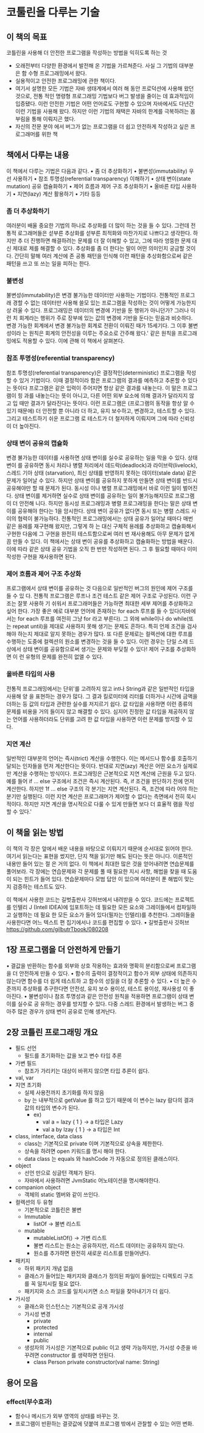 # 코툴린을 다루는 기술

## 이 책의 목표

코틀린을 사용해 더 안전한 프로그램을 작성하는 방법을 익히도록 하는 것

- 오래전부터 다양한 환경에서 발전해 온 기법을 가르쳐준다. 사실 그 기법의 대부분은 함 수형 프로그래밍에서 왔다.
- 실용적이고 안전한 프로그래밍에 관한 책이다.
- 여기서 설명한 모든 기법은 자바 생태계에서 여러 해 동안 프로덕션에 사용해 왔던 것으로, 전통 적인 명령형 프로그래밍 기법보다 버그 발생을 줄이는 데 효과적임이 입증됐다. 이런 안전한 기법은 어떤 언어로도 구현할 수 있으며 자바에서도 다년간 이런 기법을 사용해 왔다. 하지만 이런 기법의 채택은 자바의 한계를 극복하려는 몸부림을 통해 이뤄지곤 했다.
- 자신의 전문 분야 에서 버그가 없는 프로그램을 더 쉽고 안전하게 작성하고 싶은 프로그래머를 위한 책

## 책에서 다루는 내용

이 책에서 다루는 기법은 다음과 같다.
• 좀 더 추상화하기
• 불변성(immutability) 우선 사용하기
• 참조 투명성(referential transparency) 이해하기
• 상태 변이(state mutation) 공유 캡슐화하기
• 제어 흐름과 제어 구조 추상화하기
• 올바른 타입 사용하기
• 지연(lazy) 계산 활용하기
• 기타 등등

### 좀 더 추상화하기

여러분이 배울 중요한 기법의 하나로 추상화를 더 많이 하는 것을 들 수 있다. 그런데 전통적 로그래머들은 섣부른 추상화를 섣부른 최적화와 마찬가지로 나쁘다고 생각한다. 하지만 추 더 진행하면 해결하려는 문제를 더 잘 이해할 수 있고, 그에 따라 엉뚱한 문제 대신 제대로 제를 해결할 수 있다.
추상화를 좀 더 한다는 말이 어떤 의미인지 궁금할 것이다. 간단히 말해 여러 계산에 존 공통 패턴을 인식해 이런 패턴을 추상화함으로써 같은 패턴을 쓰고 또 쓰는 일을 피하는 한다.

### 불변성

불변성(immutability)은 변경 불가능한 데이터만 사용하는 기법이다. 전통적인 프로그래 경할 수 없는 데이터만 사용해 쓸모 있는 프로그램을 작성하는 것이 어떻게 가능한지 상 려울 수 있다. 프로그래밍은 데이터의 변경에 기반을 둔 행위가 아니던가? 그러나 이런 치 회계라는 행위가 주로 장부에 있는 값의 변경에 기반을 둔다는 믿음과 비슷하다.
변경 가능한 회계에서 변경 불가능한 회계로 전환이 이뤄진 때가 15세기다. 그 이후 불변성이라 는 원칙은 회계의 안전성을 이루는 주요소로 간주해 왔다.' 같은 원칙을 프로그래밍에도 적용할 수 있다. 이에 관해 이 책에서 살펴본다.

### 참조 투명성(referential transparency)

참조 투명성(referential transparency)은 결정적인(deterministic) 프로그램을 작성할 수 있거 기법이다. 이때 결정적이라 함은 프로그램의 결과를 예측하고 추론할 수 있다는 뜻이다 프로그램은 같은 입력이 주어지면 항상 같은 결과를 내놓는다. 이 말은 프로그램이 힝 과를 내놓는다는 뜻이 아니고, 다른 어떤 외부 요소에 의해 결과가 달라지지 않고 입 때만 결과가 달라진다는 뜻이다.
이런 프로그램은 (프로그램의 동작을 항상 알 수 있기 때문에) 더 안전할 뿐 아니라 더 하고, 유지 보수하고, 변경하고, 테스트할 수 있다. 그리고 테스트하기 쉬운 프로그램 로 테스트가 더 철저하게 이뤄지며 그에 따라 신뢰성이 더 높아진다.

### 상태 변이 공유의 캡슐화

변경 불가능한 데이터를 사용하면 상태 변이를 실수로 공유하는 일을 막을 수 있다. 상태 변이 를 공유하면 동시 처리나 병렬 처리에서 데드락(deadlock)과 라이브락(livelock), 스레드 기아 상태 (starvation), 최신 상태를 반영하지 못하는 데이터(stale data) 같은 문제가 일어날 수 있다. 하지만 상태 변이를 공유하지 못하게 만들면 상태 변이를 반드시 공유해야만 할 때 문제가 된다. 동시성 이나 병렬 프로그래밍에서 바로 이런 일이 벌어진다.
상태 변이를 제거하면 실수로 상태 변이를 공유하는 일이 불가능해지므로 프로그램이 더 안전해 니다. 하지만 동시성 프로그래밍과 병렬 프로그래밍을 한다는 말은 상태 변이를 공유해야 한다는
1을 암시한다. 상태 변이 공유가 없다면 동시 또는 병렬 스레드 사이의 협력이 불가능하다. 전통적인 프로그래밍에서는 상태 공유가 일어날 때마다 매번 같은 용례를 재구현해 왔지만, 그렇게 하 는 대신 구체적 용례를 추상화하고 캡슐화해서 구현한 다음에 그 구현을 완전히 테스트함으로써 여러 번 재사용해도 아무 문제가 없게끔 만들 수 있다.
이 책에서는 상태 변이 공유를 추상화하고 캡슐화하는 방법을 배운다. 이에 따라 같은 상태 공유 기법을 오직 한 번만 작성하면 된다. 그 후 필요할 때마다 이미 작성한 구현을 재사용하면 된다.

### 제어 흐름과 제어 구조 추상화

프로그램에서 상태 변이를 공유하는 것 다음으로 일반적인 버그의 원인에 제어 구조를 들 수 있 다. 전통적 프로그램은 루프나 조건 테스트 같은 제어 구조로 구성된다. 이런 구조는 잘못 사용하 기 쉬워서 프로그래머들은 가능하면 최대한 세부 제어를 추상화하고 싶어 한다. 가장 좋은 예로 대부분 언어에 존재하는 for each 루프를 들 수 있다(자바에서는 for each 루프를 여전히 그냥 for
라고 부른다).
그 외에 while이나 do while(또는 repeat until)을 제대로 사용하지 못해 생기는 문제도 흔하다.
특히 언제 조건을 검사해야 하는지 제대로 알지 못하는 경우가 많다. 또 다른 문제로는 컬렉션에 대한 루프를 수행하는 도중에 컬렉션의 원소를 변경하는 것을 들 수 있다. 이런 경우는 단일 스레 드 상에서 상태 변이를 공유함으로써 생기는 문제와 부딪칠 수 있다! 제어 구조를 추상화하면 이 런 유형의 문제를 완전히 없앨 수 있다.

### 올바른 타입의 사용

전통적 프로그래밍에서는 단위'를 고려하지 않고 int나 String과 같은 일반적인 타입을 사용해 양 을 표현하는 경우가 많다. 그 결과 킬로미터에 리터를 더하거나 시간에 금액을 더하는 등 값의 타입과 관련한 실수를 저지르기 쉽다. 값 타입을 사용하면 이런 종류의 문제를 비용을 거의 들이지 않고 해결할 수 있다. 심지어 진정한 값 타입을 제공하지 않는 언어를 사용하더라도 단위를 고려 한 값 타입을 사용하면 이런 문제를 방지할 수 있다.

### 지연 계산

일반적인 대부분의 언어는 즉시(trict) 계산을 수행한다. 이는 메서드나 함수를 호출하기 달되는 인자들을 먼저 계산한다는 뜻이다. 반대로 지연(azy) 계산은 어떤 요소가 실제로 만 계산을 수행하는 방식이다. 프로그래밍은 근본적으로 지연 계산에 근원을 두고 있다.
예를 들어 if ... else 구조에서 조건은 즉시 계산된다. 즉, if 조건을 판단하기 전에 먼저 계산한다. 하지만 1f ... else 구조의 각 분기는 지연 계산된다. 즉, 조건에 따라 어야 하는 분기만 실행된다. 이런 지연 계산은 프로그래머가 제어할 수 없다는 측면에서 전히 묵시적이다. 하지만 지연 계산을 명시적으로 다룰 수 있게 만들면 보다 더 효율적 램을 작성할 수 있다.'

## 이 책을 읽는 방법

이 책의 각 장은 앞에서 배운 내용을 바탕으로 이뤄지기 때문에 순서대로 읽어야 한다. 여기서 읽는다는 표현을 썼지만, 단지 책을 읽기만 해도 된다는 뜻은 아니다. 이론적인 내용만 들어 있는 절 은 거의 없다.
이 책에서 최대한 많은 것을 얻어내려면 연습문제를 풀어보라. 각 장에는 연습문제와 각 문제를 풀 때 필요한 지시 사항, 해법을 찾을 때 도움이 되는 힌트가 들어 있다. 연습문제마다 모범 답안 이 있으며 여러분이 푼 해법이 맞는지 검증하는 테스트도 있다.

이 책에서 사용한 코드는 길벗출판사 깃허브에서 내려받을 수 있다. 코드에는 프로젝트를 인텔리 J (Intell IDEA)에 임포트하는 데 필요한 모든 요소와 그레이들에서 컴파일하고 실행하는 데 필요 한 모든 요소가 들어 있다(필자는 인텔리)를 추천한다. 그레이들을 사용한다면 어느 텍스트 편 집기에서나 코드를 편집할 수 있다.
• 길벗출판사 깃허브 https://github.com/gilbutrTbook/080208

## 1장 프로그램을 더 안전하게 만들기

• 결값을 반환하는 함수를 외부와 상호 작용하는 효과와 명확히 분리함으로써 프로그램을 더 안전하게 만들 수 있다.
• 함수의 출력이 결정적이고 함수가 외부 상태에 의존하지 않는다면 함수를 더 쉽게 테스트하 고 함수의 성질을 더 잘 추론할 수 있다.
• 더 높은 수준까지 추상화를 추구한다면 안전성, 유지 보수 용이성, 테스트 용이성, 재사용성 이 좋아진다.
• 불변성이나 참조 투명성과 같은 안전성 원칙을 적용하면 프로그램이 상태 변이를 실수로 공 유하는 경우를 방지할 수 있다. 다중 스레드 환경에서 발생하는 버그 중 아주 많은 경우가 상태 변이 공유로 인해 생겨난다.

## 2장 코틀린 프로그래밍 개요

- 필드 선언
  - 필드를 초기화하는 값을 보고 변수 타입 추론
- 가변 필드
  - 참조가 가리키는 대상이 바뀌지 않으면 타입 추론이 쉽다.
- val, var
- 지연 초기화
  - 실제 사용전까지 초기화를 하지 않음
  - by 는 내부적으로 getValue 를 하고 있기 때문에 이 변수는 lazy 람다의 결과값의 타입의 변수가 된다.
    - ex)
      - val a = lazy { 1 } -> a 타입은 Lazy<Int>
      - val a by lzay { 1 } -> a 타입은 Int
- class, interface, data class
  - class는 기본적으로 private 이며 기본적으로 상속을 제한한다.
  - 상속을 하려면 open 키워드를 명시 해야 한다.
  - data class 는 equals 와 hashCode 가 자동으로 정의된 클래스이다.
- object
  - 선언 만으로 싱글턴 객체가 된다.
  - 자바에서 사용하려면 JvmStatic 어노테이션을 명시해야한다.
- companion object
  - 객체의 static 멤버와 같이 쓰인다.
- 컬렉션의 두 유형
  - 기본적으로 코틀린은 불변
  - Immutable
    - listOf -> 불변 리스트
  - mutable
    - mutableListOf() -> 가변 리스트
    - 불변 리스트는 원소는 공유하지만, 리스트 데이터는 공유하지 않는다.
    - 원소를 추가하면 완전히 새로운 리스트를 만들어낸다.
- 패키지
  - 하위 패키지 개념 없음
  - 클래스가 들어있는 패키지와 클래스가 정의된 파일이 들어있는 디렉토리 구조를 꼭 일치시킬 필요 없다.
  - 패키지와 소스 코드를 일치시키면 소스 파일을 찾아내기가 더 쉽다.
- 가시성
  - 클래스와 인스턴스는 기본적으로 공개 가시성
  - 가시성 변경
    - private
    - protected
    - internal
    - public
  - 생성자의 가시성은 기본적으로 public 이고 생략 가능하지만, 가시성 수준을 바꾸려면 constructor 를 생략하면 안된다.
    - class Person private constructor(val name: String)


## 용어 모음

### effect(부수효과)

- 함수나 메시드가 외부 영역의 상태를 바꾸는 것.
- 프로그램이 반환하는 결괏값에 덧붙여 프로그램 밖에서 관찰할 수 있는 어떤 변화.
